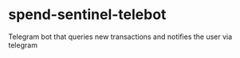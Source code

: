 # spend-sentinel-telebot
Telegram bot that queries new transactions and notifies the user via telegram

